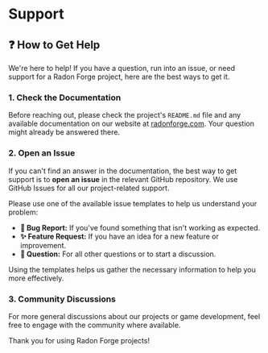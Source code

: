 # Support

## ❓ How to Get Help

We're here to help! If you have a question, run into an issue, or need support for a Radon Forge project, here are the best ways to get it.

### 1. Check the Documentation

Before reaching out, please check the project's `README.md` file and any available documentation on our website at [radonforge.com](https://radonforge.com). Your question might already be answered there.

### 2. Open an Issue

If you can't find an answer in the documentation, the best way to get support is to **open an issue** in the relevant GitHub repository. We use GitHub Issues for all our project-related support.

Please use one of the available issue templates to help us understand your problem:

- **🐛 Bug Report:** If you've found something that isn't working as expected.
- **✨ Feature Request:** If you have an idea for a new feature or improvement.
- **💬 Question:** For all other questions or to start a discussion.

Using the templates helps us gather the necessary information to help you more effectively.

### 3. Community Discussions

For more general discussions about our projects or game development, feel free to engage with the community where available.

Thank you for using Radon Forge projects!
